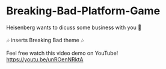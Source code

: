 # Breaking-Bad-Platform-Game
 
 Heisenberg wants to dicuss some business with you 🧪 \
 \
 🎶 inserts Breaking Bad theme 🎶  \
 \
 Feel free watch this video demo on YouTube!
 https://youtu.be/unROenNRktA
 
